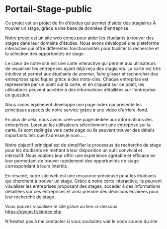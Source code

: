 # Portail-Stage-public

Ce projet est un projet de fin d'études qui permet d'aider des stagiaires À trouver un stage, grâce a une base de données d'entreprise.

Notre projet est un site web conçu pour aider les étudiants à trouver des stages dans leur domaine d'études. Nous avons développé une plateforme interactive qui offre différentes fonctionnalités pour faciliter la recherche et la sélection des opportunités de stage.

Le cœur de notre site est une carte interactive qui permet aux utilisateurs de visualiser les entreprises ayant déjà reçu des stagiaires. La carte est très intuitive et permet aux étudiants de zoomer, faire glisser et rechercher des entreprises spécifiques grâce à des mots-clés. Chaque entreprise est représentée par un point sur la carte, et en cliquant sur ce point, les utilisateurs peuvent accéder à des informations détaillées sur l'entreprise en question.

Nous avons également développé une page index qui présente les principaux aspects de notre service grâce à une vidéo d'arrière-fond. 

En plus de cela, nous avons créé une page dédiée aux informations des entreprises. Lorsque les utilisateurs sélectionnent une entreprise sur la carte, ils sont redirigés vers cette page où ils peuvent trouver des détails importants tels que l'adresse,le nom.....

Notre objectif principal est de simplifier le processus de recherche de stage pour les étudiants en mettant à leur disposition un outil convivial et interactif. Nous voulons leur offrir une expérience agréable et efficace en leur permettant de trouver rapidement des opportunités de stage correspondant à leurs intérêts .

En résumé, notre site web est une ressource précieuse pour les étudiants qui cherchent à trouver un stage. Grâce à notre carte interactive, ils peuvent visualiser les entreprises proposant des stages, accéder à des informations détaillées sur ces entreprises et ainsi prendre des décisions éclairées pour leur recherche de stage.


Vous pouvez visualiser le site grâce au lien ci-dessous
https://dycon.fr/cindex.php

N'hésitez pas à me contacter si vous souhaitez voir le code source du site
